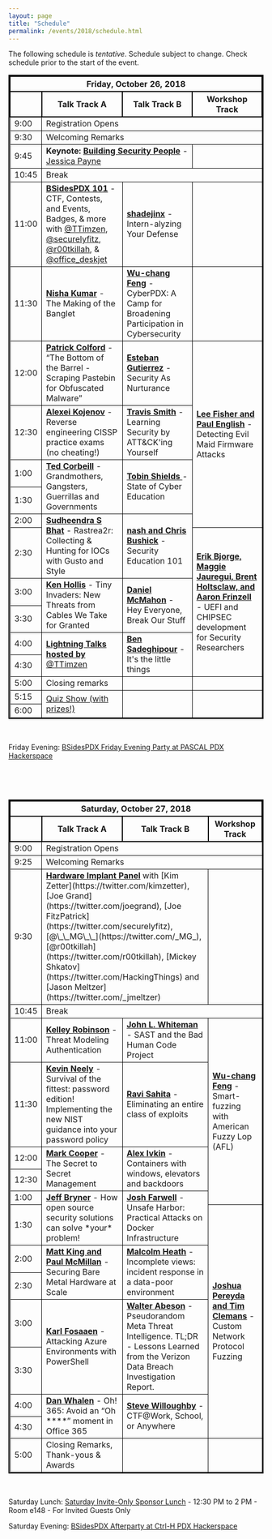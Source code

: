```yaml
---
layout: page
title: "Schedule"
permalink: /events/2018/schedule.html
---
```



<style>
table{
    border-collapse: collapse;
    border-spacing: 0;
    border:2px solid #000000;
}

th{
    border:2px solid #000000;
}

td{
    border:1px solid #000000;
}
</style>



The following schedule is *tentative*. Schedule subject to change. Check schedule prior to the start of the event.


<TABLE border="1">
<TH COLSPAN="4">Friday, October 26, 2018</TH>

<TR>
  <TH></TH>
  <TH>Talk Track A</TH>
  <TH>Talk Track B</TH>
  <TH>Workshop Track</TH>
</TR>

<TR>
  <TD>9:00</TD>
  <TD COLSPAN="3">Registration Opens</TD>
</TR>

<TR>
  <TD>9:30</TD>
  <TD COLSPAN="3">Welcoming Remarks</TD>
</TR>

<TR>
  <TD MARKDOWN="span">9:45</TD>
  <TD COLSPAN="2" MARKDOWN="span"><b>Keynote: <a href="speakers.html#FKeynote">Building Security People</a></b> - <a href="https://twitter.com/jepayneMSFT">Jessica Payne</a></TD>
  <TD MARKDOWN="span">&nbsp;</TD>
</TR>

<TR>
  <TD MARKDOWN="span">10:45</TD>
  <TD COLSPAN="3" MARKDOWN="span">Break</TD>
</TR>

<TR>
  <TD>11:00</TD>
  <TD ROWSPAN="1"><a href="speakers.html#101"><b>BSidesPDX 101</b></a> - CTF, Contests, and Events, Badges, & more with <a href="https://twitter.com/TTimzen">@TTimzen</a>, <a href="https://twitter.com/securelyfitz">@securelyfitz</a>, <a href="https://twitter.com/r00tkillah">@r00tkillah</a>, & <a href="https://twitter.com/office_deskjet">@office_deskjet</a></TD>
  <TD ROWSPAN="1"><a href="speakers.html#shadejinx"><b>shadejinx</b></a> - Intern-alyzing Your Defense</TD>
  <TD MARKDOWN="span">&nbsp;</TD>
</TR>

<TR>
  <TD>11:30</TD>
  <TD ROWSPAN="1"><a href="speakers.html#nishakmr"><b>Nisha Kumar</b></a> - The Making of the Banglet</TD>
  <TD ROWSPAN="1"><a href="speakers.html#wuchang"><b>Wu-chang Feng</b></a> - CyberPDX: A Camp for Broadening Participation in Cybersecurity</TD>
  <TD MARKDOWN="span">&nbsp;</TD>
</TR>

<TR>
  <TD>12:00</TD>
  <TD ROWSPAN="1"><a href="speakers.html#kaoticrequiem"><b>Patrick Colford</b></a> - “The Bottom of the Barrel - Scraping Pastebin for Obfuscated Malware”</TD>
  <TD ROWSPAN="1"><a href="speakers.html#apebit"><b>Esteban Gutierrez</b></a> - Security As Nurturance</TD>
  <TD ROWSPAN="5"><a href="workshops.html#Evil%20Maid"><b>Lee Fisher and Paul English</b></a> -  Detecting Evil Maid Firmware Attacks</TD>
</TR>

<TR>
  <TD>12:30</TD>
  <TD ROWSPAN="1"><a href="speakers.html#kojenov"><b>Alexei Kojenov</b></a> - Reverse engineering CISSP practice exams (no cheating!)</TD>
  <TD ROWSPAN="1"><a href="speakers.html#mrrtrav"><b>Travis Smith</b></a> - Learning Security by ATT&CK'ing Yourself</TD>
</TR>

<TR>
  <TD>1:00</TD>
  <TD ROWSPAN="2"><a href="speakers.html#tedcorbeilljr"><b>Ted Corbeill</b></a> - Grandmothers, Gangsters, Guerrillas and Governments</TD>
  <TD ROWSPAN="2"><a href="speakers.html#tobinshields"><b>Tobin Shields </b></a> - State of Cyber Education</TD>
</TR>

<TR>
  <TD>1:30</TD>
</TR>

<TR>
  <TD>2:00</TD>
  <TD ROWSPAN="2"><a href="speakers.html#eaglesparadise"><b>Sudheendra S Bhat</b></a> - Rastrea2r: Collecting & Hunting for IOCs with Gusto and Style</TD>
  <TD ROWSPAN="2"><a href="speakers.html#nash12"><b>nash and Chris Bushick</b></a> - Security Education 101</TD>
</TR>

<TR>
  <TD>2:30</TD>
  <TD ROWSPAN="5"><a href="workshops.html#Chipsec"><b>Erik Bjorge, Maggie Jauregui, Brent Holtsclaw, and Aaron Frinzell</b></a> - UEFI and CHIPSEC development for Security Researchers</TD>
</TR>

<TR>
  <TD>3:00</TD>
  <TD ROWSPAN="2"><a href="speakers.html#gandalfddi"><b>Ken Hollis</b></a> - Tiny Invaders: New Threats from Cables We Take for Granted</TD>
  <TD ROWSPAN="2"><a href="speakers.html#mcmahoniel"><b>Daniel McMahon</b></a> - Hey Everyone, Break Our Stuff</TD>
</TR>

<TR>
  <TD>3:30</TD>
</TR>

<TR>
  <TD>4:00</TD>
  <TD ROWSPAN="2"><a href="speakers.html#lightning"><b>Lightning Talks hosted by</b> <a href="https://twitter.com/TTimzen">@TTimzen</a></a></TD>
  <TD ROWSPAN="2"><a href="speakers.html#nahamsec"><b>Ben Sadeghipour</b></a> - It's the little things</TD>
</TR>

<TR>
  <TD>4:30</TD>
</TR>

<TR>
  <TD>5:00</TD>
  <TD>Closing remarks</TD>
  <TD>&nbsp;</TD>
  <TD>&nbsp;</TD>
</TR>

<TR>
  <TD>5:15</TD>
  <TD ROWSPAN="2"><a href="contests-events.html#Quiz">Quiz Show (with prizes!)</a></TD>
  <TD ROWSPAN="2">&nbsp;</TD>
  <TD ROWSPAN="2">&nbsp;</TD>
</TR>

<TR>
  <TD>6:00</TD>
</TR>

</TABLE>
&nbsp;

Friday Evening: <a href="contests-events.html#Friday">BSidesPDX Friday Evening Party at PASCAL PDX Hackerspace</a>

<p style="page-break-after: always;">&nbsp;</p>
&nbsp;
<TABLE border="1">

<TH COLSPAN="4">Saturday, October 27, 2018</TH>

<TR>
  <TH></TH>
  <TH>Talk Track A</TH>
  <TH>Talk Track B</TH>
  <TH>Workshop Track</TH>
</TR>

<TR>
  <TD>9:00</TD>
  <TD COLSPAN="3">Registration Opens</TD>
</TR>

<TR>
  <TD>9:25</TD>
  <TD COLSPAN="3">Welcoming Remarks</TD>
</TR>

<TR>
  <TD MARKDOWN="span">9:30</TD>
  <TD COLSPAN="2" MARKDOWN="span"><b><a href="speakers.html#hwimplant">Hardware Implant Panel</a></b> with [Kim Zetter](https://twitter.com/kimzetter), [Joe Grand](https://twitter.com/joegrand), [Joe FitzPatrick](https://twitter.com/securelyfitz), [@\_\_MG\_\_](https://twitter.com/_MG_), [@r00tkillah](https://twitter.com/r00tkillah), [Mickey Shkatov](https://twitter.com/HackingThings) and [Jason Meltzer](https://twitter.com/_jmeltzer)
  </TD>
  <TD MARKDOWN="span">&nbsp;</TD>
</TR>

<TR>
  <TD MARKDOWN="span">10:45</TD>
  <TD COLSPAN="3" MARKDOWN="span">Break</TD>
</TR>

<TR>
  <TD>11:00</TD>
  <TD ROWSPAN="1"><a href="speakers.html#kelleyrobinson"><b>Kelley Robinson</b></a> - Threat Modeling Authentication</TD>
  <TD ROWSPAN="1"><a href="speakers.html#johnlw"><b>John L. Whiteman</b></a> - SAST and the Bad Human Code Project</TD>
  <TD ROWSPAN="5"><a href="workshops.html#AFL"><b>Wu-chang Feng</b></a> - Smart-fuzzing with American Fuzzy Lop (AFL)</TD>
</TR>

<TR>
  <TD>11:30</TD>
  <TD ROWSPAN="1"><a href="speakers.html#ktneely"><b>Kevin Neely</b></a> - Survival of the fittest: password edition!  Implementing the new NIST guidance into your password policy</TD>
  <TD ROWSPAN="1"><a href="speakers.html#rsahita"><b>Ravi Sahita</b></a> - Eliminating an entire class of exploits</TD>
</TR>

<TR>
  <TD>12:00</TD>
  <TD ROWSPAN="2"><a href="speakers.html#thepkiguy "><b>Mark Cooper</b></a> - The Secret to Secret Management</TD>
  <TD ROWSPAN="2"><a href="speakers.html#alerxes"><b>Alex Ivkin</b></a> - Containers with windows, elevators and backdoors</TD>
</TR>

<TR>
  <TD>12:30</TD>
</TR>

<TR>
  <TD>1:00</TD>
  <TD ROWSPAN="2"><a href="speakers.html#0x7eff"><b>Jeff Bryner</b></a> - How open source security solutions can solve *your* problem!</TD>
  <TD ROWSPAN="2"><a href="speakers.html#joshfarwell"><b>Josh Farwell</b></a> - Unsafe Harbor: Practical Attacks on Docker Infrastructure</TD>
</TR>

<TR>
  <TD>1:30</TD>
  <TD ROWSPAN="7"><a href="workshops.html#Network%20Fuzzing"><b>Joshua Pereyda and Tim Clemans</b></a> - Custom Network Protocol Fuzzing</TD>
</TR>

<TR>
  <TD>2:00</TD>
  <TD ROWSPAN="2"><a href="speakers.html#syncsrc"><b>Matt King and Paul McMillan</b></a> - Securing Bare Metal Hardware at Scale</TD>
  <TD ROWSPAN="2"><a href="speakers.html#malcolm"><b>Malcolm Heath</b></a> - Incomplete views: incident response in a data-poor environment</TD>
</TR>

<TR>
  <TD>2:30</TD>
</TR>

<TR>
  <TD>3:00</TD>
  <TD ROWSPAN="2"><a href="speakers.html#kfosaaen"><b>Karl Fosaaen</b></a> - Attacking Azure Environments with PowerShell</TD>
  <TD ROWSPAN="2"><a href="speakers.html#thesaltr"><b>Walter Abeson</b></a> - Pseudorandom Meta Threat Intelligence. TL;DR - Lessons Learned from the Verizon Data Breach Investigation Report.</TD>
</TR>

<TR>
  <TD>3:30</TD>
</TR>

<TR>
  <TD>4:00</TD>
  <TD ROWSPAN="2"><a href="speakers.html#vac4n7"><b>Dan Whalen</b></a> - Oh! 365: Avoid an “Oh ****” moment in Office 365</TD>
  <TD ROWSPAN="2"><a href="speakers.html#texnik"><b>Steve Willoughby</b></a> - CTF@Work, School, or Anywhere</TD>
</TR>

<TR>
  <TD>4:30</TD>
</TR>

<TR>
  <TD>5:00</TD>
  <TD>Closing Remarks, Thank-yous & Awards</TD>
  <TD>&nbsp;</TD>
  <TD>&nbsp;</TD>
</TR>

</TABLE>
&nbsp;

Saturday Lunch: <a href="contests-events.html#Sponsors">Saturday Invite-Only Sponsor Lunch</a> - 12:30 PM to 2 PM - Room e148 - For Invited Guests Only

Saturday Evening: <a href="contests-events.html#Saturday">BSidesPDX Afterparty at Ctrl-H PDX Hackerspace</a>

